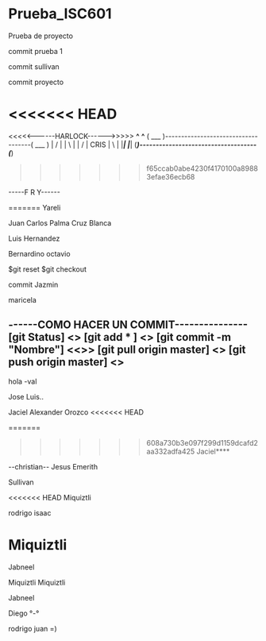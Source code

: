 # Prueba_ISC601
Prueba de proyecto

commit prueba 1

commit sullivan

commit proyecto

<<<<<<< HEAD
=======
<<<<<------HARLOCK------>>>>>
 __^__                                      __^__
( ___ )------------------------------------( ___ )
 | / |                                      | \ |
 | / |                CRIS                  | \ |
 |___|                                      |___|
(_____)------------------------------------(_____) 
>>>>>>> f65ccab0abe4230f4170100a89883efae36ecb68

-----F R Y------

=======
Yareli

Juan Carlos Palma Cruz Blanca

Luis Hernandez

Bernardino octavio

$git reset
$git checkout


commit Jazmin


maricela

------COMO HACER UN COMMIT---------------
[git Status] <<Ver cambios realizados al repositorio>>
[git add * ] <<Guardar tus cambios>>
[git commit -m "Nombre"]	<<<Commit>>>
[git pull origin master]  <<Descargar los cambios del repositorio>>
[git push origin master]	<<Subir tus cambios al repositorio>> 
 ------------------------------------------------------
hola -val


Jose Luis..

Jaciel
Alexander Orozco
<<<<<<< HEAD

=======
>>>>>>> 608a730b3e097f299d1159dcafd2aa332adfa425
Jaciel****


--christian--
Jesus Emerith

Sullivan 


<<<<<<< HEAD
Miquiztli

rodrigo isaac 


Miquiztli
=======
Jabneel 

Miquiztli
Miquiztli

Jabneel 

Diego °-°

rodrigo juan =)


